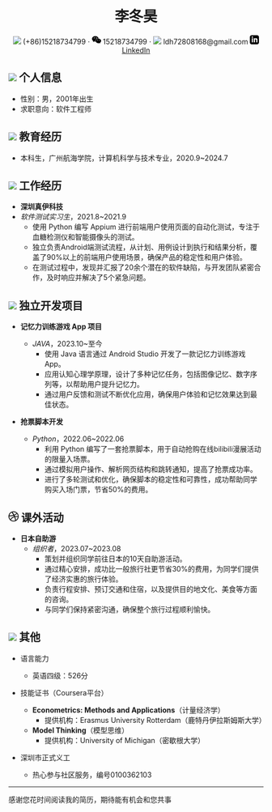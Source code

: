 <center>
    <h1>李冬昊</h1>
    <div>
        <span>
            <img src="assets/phone-solid.svg" width="18px">
            (+86)15218734799
        </span>
        ·
        <span>
            <img src="assets/weixin.png" width="18px">
            15218734799
        </span>
        ·
        <span>
            <img src="assets/envelope-solid.svg" width="18px">
            ldh72808168@gmail.com
        </span>
        <span>
            <img src="linkedin.png" width="18px">
            <a href="https://www.linkedin.com/in/%E5%86%AC%E6%98%8A-%E6%9D%8E-b0bb882a0/">LinkedIn</a>
        </span>
    </div>
</center>

## <img src="assets/info-circle-solid.svg" width="20px"> 个人信息 

- 性别：男，2001年出生
- 求职意向：软件工程师

## <img src="assets/graduation-cap-solid.svg" width="20px"> 教育经历

- 本科生，广州航海学院，计算机科学与技术专业，2020.9~2024.7 

## <img src="assets/briefcase-solid.svg" width="20px"> 工作经历

- **深圳真伊科技** 
- *软件测试实习生*，2021.8~2021.9
  - 使用 Python 编写 Appium 进行前端用户使用页面的自动化测试，专注于血糖检测仪和智能摄像头的测试。
  - 独立负责Android端测试流程，从计划、用例设计到执行和结果分析，覆盖了90%以上的前端用户使用场景，确保产品的稳定性和用户体验。
  - 在测试过程中，发现并汇报了20余个潜在的软件缺陷，与开发团队紧密合作，及时响应并解决了5个紧急问题。

## <img src="assets/tools-solid.svg" width="20px"> 独立开发项目

- **记忆力训练游戏 App 项目**
  - *JAVA*，2023.10~至今
    - 使用 Java 语言通过 Android Studio 开发了一款记忆力训练游戏 App。
    - 应用认知心理学原理，设计了多种记忆任务，包括图像记忆、数字序列等，以帮助用户提升记忆力。
    - 通过用户反馈和测试不断优化应用，确保用户体验和记忆效果达到最佳状态。

- **抢票脚本开发**
  - *Python*，2022.06~2022.06
    - 利用 Python 编写了一套抢票脚本，用于自动抢购在线bilibili漫展活动的限量入场票。
    - 通过模拟用户操作、解析网页结构和跳转通知，提高了抢票成功率。
    - 进行了多轮测试和优化，确保脚本的稳定性和可靠性，成功帮助同学购买入场门票，节省50%的费用。

## <img src="sport.svg" width="20px"> 课外活动

- **日本自助游**
  - *组织者*，2023.07~2023.08
    - 策划并组织同学前往日本的10天自助游活动。
    - 通过精心安排，成功比一般旅行社更节省30%的费用，为同学们提供了经济实惠的旅行体验。
    - 负责行程安排、预订交通和住宿，以及提供目的地文化、美食等方面的咨询。
    - 与同学们保持紧密沟通，确保整个旅行过程顺利愉快。

## <img src="assets/envelope-solid.svg" width="20px"> 其他

- 语言能力
  - 英语四级：526分

- 技能证书（Coursera平台）
    - **Econometrics: Methods and Applications**（计量经济学）
      - 提供机构：Erasmus University Rotterdam（鹿特丹伊拉斯姆斯大学）
    - **Model Thinking**（模型思维）
      - 提供机构：University of Michigan（密歇根大学）

 - 深圳市正式义工
    - 热心参与社区服务，编号0100362103

---

感谢您花时间阅读我的简历，期待能有机会和您共事
